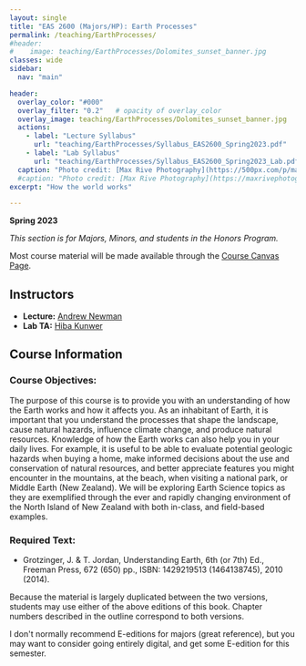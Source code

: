 ```yaml
---
layout: single
title: "EAS 2600 (Majors/HP): Earth Processes"
permalink: /teaching/EarthProcesses/
#header: 
#    image: teaching/EarthProcesses/Dolomites_sunset_banner.jpg
classes: wide
sidebar:
  nav: "main"

header:
  overlay_color: "#000"
  overlay_filter: "0.2"   # opacity of overlay_color
  overlay_image: teaching/EarthProcesses/Dolomites_sunset_banner.jpg
  actions:
    - label: "Lecture Syllabus"
      url: "teaching/EarthProcesses/Syllabus_EAS2600_Spring2023.pdf"
    - label: "Lab Syllabus"
      url: "teaching/EarthProcesses/Syllabus_EAS2600_Spring2023_Lab.pdf"
  caption: "Photo credit: [Max Rive Photography](https://500px.com/p/maxrivefotograaf)"
  #caption: "Photo credit: [Max Rive Photography](https://maxrivephotography.com/)"
excerpt: "How the world works"

---
```


**Spring 2023**

*This section is for Majors, Minors, and students in the Honors Program.*

<!-- * [Lecture Syllabus](Syllabus_EAS2600_Spring2023.pdf) -->

Most course material will be made available through the [Course Canvas Page](https://gatech.instructure.com/courses/310416).


## Instructors
* **Lecture:** [Andrew Newman](/about)
* **Lab TA:** [Hiba Kunwer](https://eas.gatech.edu/people/kunwer-hiba) 

## Course Information
### Course Objectives:
The purpose of this course is to provide you with an understanding of how the Earth works and how it affects you. As an inhabitant of Earth, it is important that you understand the processes that shape the landscape, cause natural hazards, influence climate change, and produce natural resources. Knowledge of how the Earth works can also help you in your daily lives. For example, it is useful to be able to evaluate potential geologic hazards when buying a home, make informed decisions about the use and conservation of natural resources, and better appreciate features you might encounter in the mountains, at the beach, when visiting a national park, or Middle Earth (New Zealand). We will be exploring Earth Science topics as they are exemplified through the ever and rapidly changing environment of the North Island of New Zealand with both in-class, and field-based examples. 

### Required Text:
* Grotzinger, J. & T. Jordan, Understanding Earth, 6th (or 7th) Ed., Freeman Press, 672 (650) pp., ISBN: 1429219513 (1464138745), 2010 (2014).

Because the material is largely duplicated between the two versions, students may use either of the above editions of this book. Chapter numbers described in the outline correspond to both versions.

I don't normally recommend E-editions for majors (great reference), but you may want to consider going entirely digital, and get some E-edition for this semester. 

